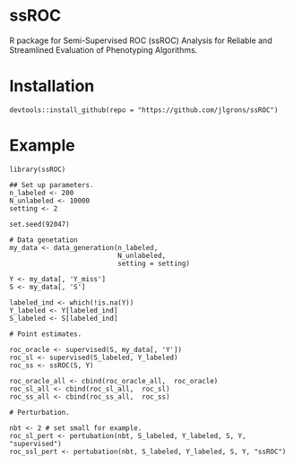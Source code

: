 # ssROC

R package for Semi-Supervised ROC (ssROC) Analysis for Reliable and Streamlined Evaluation of Phenotyping Algorithms.


# Installation

```{R, eval = FALSE}
devtools::install_github(repo = "https://github.com/jlgrons/ssROC")
```

# Example
```{R, eval = FALSE}
library(ssROC)

## Set up parameters.
n_labeled <- 200
N_unlabeled <- 10000
setting <- 2

set.seed(92047)

# Data genetation
my_data <- data_generation(n_labeled,
                           N_unlabeled,
                           setting = setting)

Y <- my_data[, 'Y_miss']
S <- my_data[, 'S']

labeled_ind <- which(!is.na(Y))
Y_labeled <- Y[labeled_ind]
S_labeled <- S[labeled_ind]

# Point estimates.

roc_oracle <- supervised(S, my_data[, 'Y'])
roc_sl <- supervised(S_labeled, Y_labeled)
roc_ss <- ssROC(S, Y)

roc_oracle_all <- cbind(roc_oracle_all,  roc_oracle)
roc_sl_all <- cbind(roc_sl_all,  roc_sl)
roc_ss_all <- cbind(roc_ss_all,  roc_ss)

# Perturbation.

nbt <- 2 # set small for example.
roc_sl_pert <- pertubation(nbt, S_labeled, Y_labeled, S, Y, "supervised")
roc_ssl_pert <- pertubation(nbt, S_labeled, Y_labeled, S, Y, "ssROC")
```
